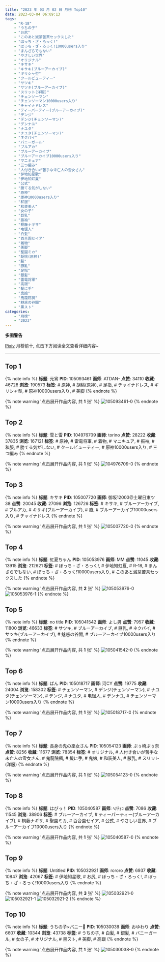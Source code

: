 ```yaml
---
title: "2023 年 03 月 02 日 月榜 Top10"
date: 2023-03-04 06:09:13
tags:
    - "R-18"
    - "うちの子"
    - "お尻"
    - "このあと滅茶苦茶セックスした"
    - "ぼっち・ざ・ろっく!"
    - "ぼっち・ざ・ろっく!10000users入り"
    - "まんざらでもない"
    - "やさしい世界"
    - "オリジナル"
    - "キサキ"
    - "キサキ(ブルーアーカイブ)"
    - "ギリシャ型"
    - "クールビューティー"
    - "サツキ"
    - "サツキ(ブルーアーカイブ)"
    - "スリット(洋服)"
    - "チェンソーマン"
    - "チェンソーマン10000users入り"
    - "チャイナドレス"
    - "ティーパーティー(ブルーアーカイブ)"
    - "デンジ"
    - "デンジ(チェンソーマン)"
    - "デンナユ"
    - "ナユタ"
    - "ナユタ(チェンソーマン)"
    - "ネクパイ"
    - "バニーガール"
    - "ブルアカ"
    - "ブルーアーカイブ"
    - "ブルーアーカイブ10000users入り"
    - "マニキュア"
    - "三つ編み"
    - "人付き合いが苦手な未亡人の雪女さん"
    - "伊地知星歌"
    - "伊地知虹夏"
    - "公式"
    - "勝てる気がしない"
    - "原神"
    - "原神10000users入り"
    - "和服"
    - "和装美人"
    - "女の子"
    - "巨乳"
    - "振袖"
    - "桐藤ナギサ"
    - "电锯人"
    - "白髪"
    - "百合園セイア"
    - "着物"
    - "美脚"
    - "聖園ミカ"
    - "胡桃(原神)"
    - "腋"
    - "腋乳"
    - "足指"
    - "銀髪"
    - "雷電将軍"
    - "高跟"
    - "髪に手"
    - "鬼娘"
    - "鬼龍院楓"
    - "魅惑の谷間"
    - "黒スト"
categories:
    - "月榜"
    - "2023"
---
```


<i class="fa fa-triangle-exclamation"></i>**多图警告**<i class="fa fa-triangle-exclamation"></i>

[Pixiv](https://www.pixiv.net/) 月榜前十, 点击下方阅读全文查看详细内容~

<!-- more -->

---

## Top 1

{% note info %}
**标题**: 元宵
**PID**: 105093461 **画师**: ATDAN-
**点赞**: 34110 **收藏**: 46728 **浏览**: 190573
**标签**: # 原神, # 胡桃(原神), # 足指, # チャイナドレス, # ギリシャ型, # 原神10000users入り, # 美脚
{% endnote %}

{% note warning '点击展开作品内容, 共 **1** 张' %}
![105093461-0](https://i.pixiv.re/img-original/img/2023/02/05/01/25/29/105093461_p0.jpg)
{% endnote %}

## Top 2

{% note info %}
**标题**: 雪と雷
**PID**: 104976709 **画师**: torino
**点赞**: 28222 **收藏**: 37835 **浏览**: 167121
**标签**: # 原神, # 雷電将軍, # 着物, # マニキュア, # 振袖, # 和服, # 勝てる気がしない, # クールビューティー, # 原神10000users入り, # 三つ編み
{% endnote %}

{% note warning '点击展开作品内容, 共 **1** 张' %}
![104976709-0](https://i.pixiv.re/img-original/img/2023/02/01/00/00/41/104976709_p0.jpg)
{% endnote %}

## Top 3

{% note info %}
**标题**: キサキ
**PID**: 105007720 **画师**: 御坂12003@土曜日東ツ38
**点赞**: 20045 **收藏**: 27096 **浏览**: 126726
**标签**: # キサキ, # ブルーアーカイブ, # ブルアカ, # キサキ(ブルーアーカイブ), # 腋, # ブルーアーカイブ10000users入り, # チャイナドレス
{% endnote %}

{% note warning '点击展开作品内容, 共 **1** 张' %}
![105007720-0](https://i.pixiv.re/img-original/img/2023/02/02/03/54/59/105007720_p0.jpg)
{% endnote %}

## Top 4

{% note info %}
**标题**: 虹夏ちゃん
**PID**: 105053976 **画师**: MM
**点赞**: 11045 **收藏**: 13915 **浏览**: 212621
**标签**: # ぼっち・ざ・ろっく!, # 伊地知虹夏, # R-18, # まんざらでもない, # ぼっち・ざ・ろっく!10000users入り, # このあと滅茶苦茶セックスした
{% endnote %}

{% note warning '点击展开作品内容, 共 **2** 张' %}
![105053976-0](https://i.pixiv.re/img-original/img/2023/02/03/21/27/39/105053976_p0.png)
![105053976-1](https://i.pixiv.re/img-original/img/2023/02/03/21/27/39/105053976_p1.png)
{% endnote %}

## Top 5

{% note info %}
**标题**: no title
**PID**: 105041542 **画师**: よし男
**点赞**: 7957 **收藏**: 11800 **浏览**: 46633
**标签**: # サツキ, # ブルーアーカイブ, # 巨乳, # ネクパイ, # サツキ(ブルーアーカイブ), # 魅惑の谷間, # ブルーアーカイブ10000users入り
{% endnote %}

{% note warning '点击展开作品内容, 共 **1** 张' %}
![105041542-0](https://i.pixiv.re/img-original/img/2023/02/03/13/13/30/105041542_p0.jpg)
{% endnote %}

## Top 6

{% note info %}
**标题**: ばん
**PID**: 105018717 **画师**: 河CY
**点赞**: 19775 **收藏**: 24004 **浏览**: 158302
**标签**: # チェンソーマン, # デンジ(チェンソーマン), # ナユタ(チェンソーマン), # デンジ, # ナユタ, # 电锯人, # デンナユ, # チェンソーマン10000users入り
{% endnote %}

{% note warning '点击展开作品内容, 共 **1** 张' %}
![105018717-0](https://i.pixiv.re/img-original/img/2023/02/02/18/30/04/105018717_p0.jpg)
{% endnote %}

## Top 7

{% note info %}
**标题**: 長身の鬼の巫女さん
**PID**: 105054123 **画师**: ぷぅ崎ぷぅ奈
**点赞**: 8256 **收藏**: 11677 **浏览**: 78354
**标签**: # オリジナル, # 人付き合いが苦手な未亡人の雪女さん, # 鬼龍院楓, # 髪に手, # 鬼娘, # 和装美人, # 腋乳, # スリット(洋服)
{% endnote %}

{% note warning '点击展开作品内容, 共 **1** 张' %}
![105054123-0](https://i.pixiv.re/img-original/img/2023/02/03/21/31/00/105054123_p0.jpg)
{% endnote %}

## Top 8

{% note info %}
**标题**: はぴっ！
**PID**: 105040587 **画师**: ﾍﾅﾁｮｺ
**点赞**: 7086 **收藏**: 11545 **浏览**: 38906
**标签**: # ブルーアーカイブ, # ティーパーティー(ブルーアーカイブ), # 桐藤ナギサ, # 聖園ミカ, # 百合園セイア, # 公式, # やさしい世界, # ブルーアーカイブ10000users入り
{% endnote %}

{% note warning '点击展开作品内容, 共 **1** 张' %}
![105040587-0](https://i.pixiv.re/img-original/img/2023/02/03/12/24/53/105040587_p0.jpg)
{% endnote %}

## Top 9

{% note info %}
**标题**: Untitled
**PID**: 105032921 **画师**: rororo
**点赞**: 6937 **收藏**: 10847 **浏览**: 42067
**标签**: # 伊地知星歌, # お尻, # ぼっち・ざ・ろっく!, # ぼっち・ざ・ろっく!10000users入り
{% endnote %}

{% note warning '点击展开作品内容, 共 **3** 张' %}
![105032921-0](https://i.pixiv.re/img-original/img/2023/02/03/02/00/25/105032921_p0.jpg)
![105032921-1](https://i.pixiv.re/img-original/img/2023/02/03/02/00/25/105032921_p1.jpg)
![105032921-2](https://i.pixiv.re/img-original/img/2023/02/03/02/00/25/105032921_p2.jpg)
{% endnote %}

## Top 10

{% note info %}
**标题**: うちの子×バニー🐰
**PID**: 105030038 **画师**: おゆわり
**点赞**: 6607 **收藏**: 10344 **浏览**: 43738
**标签**: # うちの子, # 白髪, # 銀髪, # バニーガール, # 女の子, # オリジナル, # 黒スト, # 美脚, # 高跟
{% endnote %}

{% note warning '点击展开作品内容, 共 **1** 张' %}
![105030038-0](https://i.pixiv.re/img-original/img/2023/02/03/00/06/53/105030038_p0.jpg)
{% endnote %}
